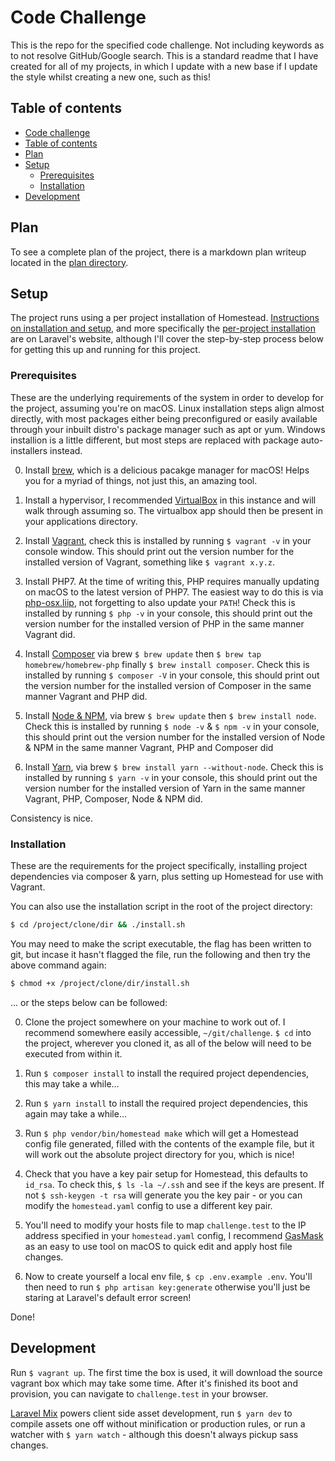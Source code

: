 # Code Challenge
This is the repo for the specified code challenge. Not including keywords as to not resolve GitHub/Google search. This is a standard readme that I have created for all of my projects, in which I update with a new base if I update the style whilst creating a new one, such as this!

## Table of contents
* [Code challenge](#codechallenge)
* [Table of contents](#table-of-contents)
* [Plan](#plan)
* [Setup](#setup)
  * [Prerequisites](#prerequisites)
  * [Installation](#installation)
* [Development](#development)

## Plan
To see a complete plan of the project, there is a markdown plan writeup located in the [plan directory](/plan/PLAN.md).

## Setup
The project runs using a per project installation of Homestead. [Instructions on installation and setup](https://laravel.com/docs/5.8/homestead), and more specifically the [per-project installation](https://laravel.com/docs/5.8/homestead#per-project-installation) are on Laravel's website, although I'll cover the step-by-step process below for getting this up and running for this project.

### Prerequisites
These are the underlying requirements of the system in order to develop for the project, assuming you're on macOS. Linux installation steps align almost directly, with most packages either being preconfigured or easily available through your inbuilt distro's package manager such as apt or yum. Windows installion is a little different, but most steps are replaced with package auto-installers instead.

0. Install [brew](https://brew.sh), which is a delicious pacakge manager for macOS! Helps you for a myriad of things, not just this, an amazing tool.

1. Install a hypervisor, I recommended [VirtualBox](https://www.virtualbox.org/wiki/Downloads) in this instance and will walk through assuming so. The virtualbox app should then be present in your applications directory.

2. Install [Vagrant](https://www.vagrantup.com/downloads.html), check this is installed by running `$ vagrant -v` in your console window. This should print out the version number for the installed version of Vagrant, something like `$ vagrant x.y.z`.

3. Install PHP7. At the time of writing this, PHP requires manually updating on macOS to the latest version of PHP7. The easiest way to do this is via [php-osx.liip](https://php-osx.liip.ch/#install), not forgetting to also update your `PATH`! Check this is installed by running `$ php -v` in your console, this should print out the version number for the installed version of PHP in the same manner Vagrant did.

4. Install [Composer](https://getcomposer.org/) via brew `$ brew update` then `$ brew tap homebrew/homebrew-php` finally `$ brew install composer`. Check this is installed by running `$ composer -V` in your console, this should print out the version number for the installed version of Composer in the same manner Vagrant and PHP did.

5. Install [Node & NPM](https://nodejs.org/en/download/), via brew `$ brew update` then `$ brew install node`. Check this is installed by running `$ node -v` & `$ npm -v` in your console, this should print out the version number for the installed version of Node & NPM in the same manner Vagrant, PHP and Composer did

6. Install [Yarn](https://yarnpkg.com/en/), via brew `$ brew install yarn --without-node`. Check this is installed by running `$ yarn -v` in your console, this should print out the version number for the installed version of Yarn in the same manner Vagrant, PHP, Composer, Node & NPM did.

Consistency is nice.

### Installation
These are the requirements for the project specifically, installing project dependencies via composer & yarn, plus setting up Homestead for use with Vagrant.

You can also use the installation script in the root of the project directory:

```bash
$ cd /project/clone/dir && ./install.sh
```

You may need to make the script executable, the flag has been written to git, but incase it hasn't flagged the file, run the following and then try the above command again:

```bash
$ chmod +x /project/clone/dir/install.sh
```

... or the steps below can be followed:

0. Clone the project somewhere on your machine to work out of. I recommend somewhere easily accessible, `~/git/challenge`. `$ cd` into the project, wherever you cloned it, as all of the below will need to be executed from within it.

1. Run `$ composer install` to install the required project dependencies, this may take a while...

2. Run `$ yarn install` to install the required project dependencies, this again may take a while...

3. Run `$ php vendor/bin/homestead make` which will get a Homestead config file generated, filled with the contents of the example file, but it will work out the absolute project directory for you, which is nice!

4. Check that you have a key pair setup for Homestead, this defaults to `id_rsa`. To check this, `$ ls -la ~/.ssh` and see if the keys are present. If not `$ ssh-keygen -t rsa` will generate you the key pair - or you can modify the `homestead.yaml` config to use a different key pair.

5. You'll need to modify your hosts file to map `challenge.test` to the IP address specified in your `homestead.yaml` config, I recommend [GasMask](https://github.com/2ndalpha/gasmask) as an easy to use tool on macOS to quick edit and apply host file changes.

6. Now to create yourself a local env file, `$ cp .env.example .env`. You'll then need to run `$ php artisan key:generate` otherwise you'll just be staring at Laravel's default error screen!

Done!

## Development

Run `$ vagrant up`. The first time the box is used, it will download the source vagrant box which may take some time. After it's finished its boot and provision, you can navigate to `challenge.test` in your browser.

[Laravel Mix](https://laravel.com/docs/5.8/mix) powers client side asset development, run `$ yarn dev` to compile assets one off without minification or production rules, or run a watcher with `$ yarn watch` - although this doesn't always pickup sass changes.
